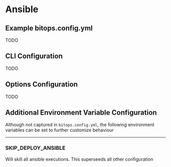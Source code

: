 # Ansible

## Example bitops.config.yml
TODO

## CLI Configuration
TODO

## Options Configuration
TODO

## Additional Environment Variable Configuration
Although not captured in `bitops.config.yml`, the following environment variables can be set to further customize behaviour

-------------------
### SKIP_DEPLOY_ANSIBLE
Will skill all ansible executions. This superseeds all other configuration